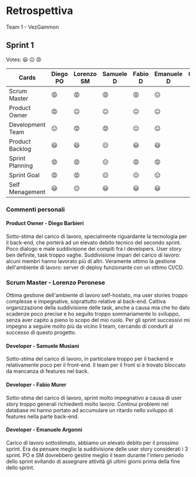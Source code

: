 # Retrospettiva
Team 1 - VezGammon

## Sprint 1

Votes: 😃 😐 😡

| Cards            | Diego PO | Lorenzo SM | Samuele D | Fabio D | Emanuele D | Omar D | 
| ---------------- | -------- | ---------- | --------- | ------- | ---------- | ------ |
| Scrum Master     | 😡       | 😡         | 😡        | 😡        | 😐       |        |             
| Product Owner    | 😡       | 😐         | 😐        | 😐        | 😐       |        |             
| Development Team | 😐       | 😡         | 😡        | 😐        | 😐       |        |             
| Product Backlog  | 😃       | 😃         | 😐        | 😃        | 😃       |        |             
| Sprint Planning  | 😡       | 😡         | 😐        | 😡        | 😡       |        |             
| Sprint Goal      | 😡       | 😡         | 😐        | 😐        | 😐       |        |             
| Self Menagement  | 😃       | 😐         | 😃        | 😃        | 😃       |        |             

### Commenti personali
#### Product Owner - Diego Barbieri
Sotto-stima del carico di lavoro, specialmente riguardante la tecnologia per il back-end, che porterà ad un elevato debito tecnico del secondo sprint.
Poco dialogo e male suddivisione dei compiti fra i developers. User story ben definite, task troppo vaghe. Suddivisione impari del carico di lavoro: alcuni membri hanno lavorato più di altri.
Veramente ottimo la gestione dell'ambiente di lavoro: server di deploy funzionante con un ottimo CI/CD.

### Scrum Master - Lorenzo Peronese
Ottima gestione dell'ambiente di lavoro self-hostato, ma user stories troppo complesse e impegnative, soprattutto relative al back-end.
Cattiva organizzazione della suddivisione delle task, anche a causa mia che ho dato scadenze poco precise
e ho seguito troppo sommariamente lo sviluppo, senza aver capito a pieno lo scopo del mio ruolo.
Per gli sprint successivi mi impegno a seguire molto più da vicino il team, cercando di condurli al successo di questo progetto.

#### Developer - Samuele Musiani
Sotto-stima del carico di lavoro, in particolare troppo per il backend e relativamente poco per il front-end.
Il team per il front si è trovato bloccato da mancanza di features nel back.

#### Developer - Fabio Murer
Sotto-stima del carico di lavoro, sprint molto impegnativo a causa di user story troppo generali richiedenti molto lavoro.
Continui problemi nel database mi hanno portato ad accumulare un ritardo nello sviluppo di features nella parte back-end.

#### Developer - Emanuele Argonni
Carico di lavoro sottostimato, abbiamo un elevato debito per il prossimo sprint. Era da pensare meglio la suddivisione delle user story considerati i 3 sprint. PO e SM dovrebbero gestire meglio il team durante l'intero periodo dello sprint evitando di assegnare attività gli ultimi giorni prima della fine dello sprint.